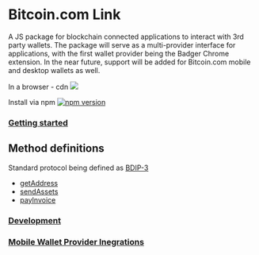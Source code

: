 # Bitcoin.com Link

A JS package for blockchain connected applications to interact with 3rd party wallets. The package will serve as a multi-provider interface for applications, with the first wallet provider being the Badger Chrome extension. In the near future, support will be added for Bitcoin.com mobile and desktop wallets as well.

In a browser - cdn [![](https://data.jsdelivr.com/v1/package/npm/bitcoincom-link/badge)](https://www.jsdelivr.com/package/npm/bitcoincom-link)

Install via npm [![npm version](https://badge.fury.io/js/bitcoincom-link.svg)](https://badge.fury.io/js/bitcoincom-link)

### [Getting started](https://developer.bitcoin.com/bitcoincom-link/docs/getting-started/)

## Method definitions
Standard protocol being defined as [BDIP-3](https://github.com/Bitcoin-com/BDIPs/blob/master/BDIPs/bdip-3.md)

- [getAddress](https://developer.bitcoin.com/bitcoincom-link/docs/get-address)
- [sendAssets](https://developer.bitcoin.com/bitcoincom-link/docs/send-assets)
- [payInvoice](https://developer.bitcoin.com/bitcoincom-link/docs/pay-invoice)

### [Development](/docs/development.md)

### [Mobile Wallet Provider Inegrations](/docs/mobile.md)
